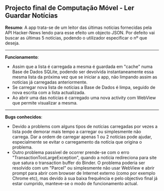 Projecto final de Computação Móvel - Ler Guardar Notícias
---------------------------------------------------------

<b>Resumo</b>:
A app trata-se de um leitor das últimas notícias fornecidas pela API Hacker-News lendo para esse efeito um objecto JSON.
Por defeito vai buscar as últimas 5 notícias, podendo o utilizador especificar o nº que deseja.

------------------------------------------------------------------------------------------------------------------

<b>Funcionamento</b>:
- Assim que a lista é carregada a mesma é guardada em "cache" numa Base de Dados SQLite, podendo ser devolvida instantaneamente essa mesma
lista da próxima vez que se iniciar a app, não limpando assim as notícias já carregadas anteriormente.
- Se carregar nova lista de notícias a Base de Dados é limpa, seguido de nova escrita com a lista actualizada.
- Ao abrir uma das notícias é carregado uma nova activity com WebView que permite visualizar a mesma.

---------------------------------------------------------

<b>Bugs conhecidos</b>:
- Devido a problems com alguns tipos de notícias carregadas por vezes a lista pode demorar mais tempo a carregar ou simplesmente não
carrega. Dar a ordem de carregar apenas 1 ou 2 notícias pode ajudar, especialmente se evitar o carregamento da notícia que origina o problema.
- Outro problema passível de ocorrer prende-se com o erro "TransactionTooLargeException", quando a notícia redireciona para site que satura
o transaction buffer do Binder. O problema poderia ser resolvido com um "Parcel" ou simplesmente não usar WebView e abrir prompt para abrir
com browser de Internet externo (como por exemplo Chrome etc), mas devido à sua baixa frequência e pelo objectivo final já estar cumprido,
manteve-se o modo de funcionamento actual.
